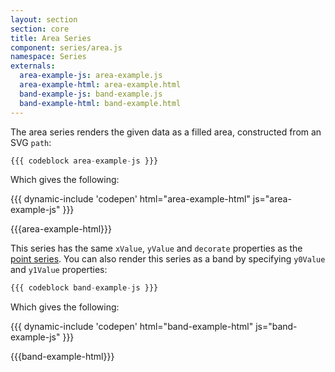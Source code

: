 ```yaml
---
layout: section
section: core
title: Area Series
component: series/area.js
namespace: Series
externals:
  area-example-js: area-example.js
  area-example-html: area-example.html
  band-example-js: band-example.js
  band-example-html: band-example.html
---
```


The area series renders the given data as a filled area, constructed from an SVG `path`:

```js
{{{ codeblock area-example-js }}}
```

Which gives the following:

{{{ dynamic-include 'codepen' html="area-example-html" js="area-example-js" }}}

{{{area-example-html}}}
<script type="text/javascript">
{{{area-example-js}}}
</script>

This series has the same `xValue`, `yValue` and `decorate` properties as the [point series](#point). You can also render this series as a band by specifying `y0Value` and `y1Value` properties:

```js
{{{ codeblock band-example-js }}}
```

Which gives the following:

{{{ dynamic-include 'codepen' html="band-example-html" js="band-example-js" }}}

{{{band-example-html}}}
<script type="text/javascript">
{{{band-example-js}}}
</script>
